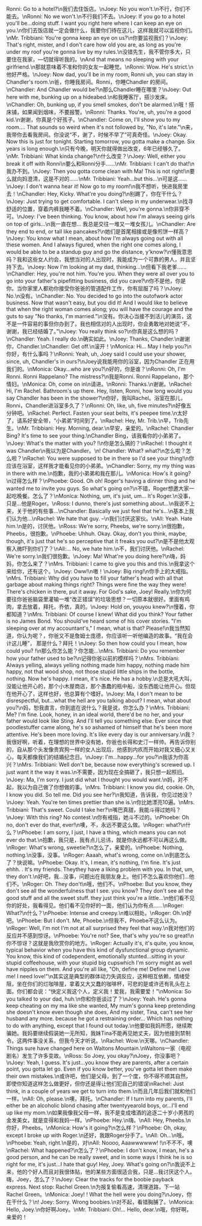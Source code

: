 Ronni: Go to a hotel?\n我们去住饭店。\nJoey: No you won't.\n不行，你们不能去。\nRonni: No we won't.\n不行我们不去。\nJoey: If you go to a hotel you'll be...doing stuff. I want you right here where I can keep an eye on you.\n你们去饭店就一定会做什么，我要你们待在这儿，这样我就可以监视你们。\nMr. Tribbiani: You're gonna keep an eye on us?\n你要监视我们？\nJoey: That's right, mister, and I don't care how old you are, as long as you're under my roof you're gonna live by my rules.\n没错先生，我不管你多大，只要住在我家，—切就得听我的。\nAnd that means no sleeping with your girlfriend.\n那就意味着不准和你的女友一起睡觉。\nRonni: Wow. He's strict.\n他好严格。\nJoey: Now dad, you'll be in my room, Ronni uh, you can stay in Chandler's room.\n爸，你睡我房间。Ronni，你睡Chandler 的房间。\nChandler: And Chandler would be?\n那么Chandler睡在哪里？\nJoey: Out here with me, bunking up on a hideabed.\n和我睡客厅，搭沙发床。\nChandler: Oh, bunking up, if you smell smokes, don't be alarmed.\n哦！搭床铺，如果闻到烟味，不要报警。\nRonni: Thanks. You're, uh, you're a good kid.\n谢谢，你真是个好孩子。\nChandler: Come on, I'll show you to my room.... That sounds so weird when it's not followed by, "No, it's late."\n来，我带你去看我房间。你没说“不，谢了，时候不早了”可真奇怪。\nJoey: Okay. Now this is just for tonight. Starting tomorrow, you gotta make a change. Six years is long enough.\n只有今晚，明天你就得做出改变，6年已经够久了。\nMr. Tribbiani: What kinda change?\n什么改变？\nJoey: Well, either you break it off with Ronni\n要么和Ronni分手……\nMr. Tribbiani: I can't do that!\n我办不到。\nJoey: Then you gotta come clean with Ma! This is not right!\n要么就向妈澄清，这是不对的……\nMr. Tribbiani: Yeah...but this...\n可是这……\nJoey: I don't wanna hear it! Now go to my room!\n我不想听，快进我房里去！\nChandler: Hey, Kicky. What're you doing?\n别踢了，你在干什么？\nJoey: Just trying to get comfortable. I can't sleep in my underwear.\n找寻舒适的位置，穿着内裤我睡不着。\nChandler: Well, you're gonna.\n你非穿不可。\nJoey: I've been thinking. You know, about how I'm always seeing girls on top of girls...\n我一直在想… 我总是交往一堆又一堆女孩儿。\nChandler: Are they end to end, or tall like pancakes?\n她们是首尾相接或是像煎饼一样高？\nJoey: You know what I mean, about how I'm always going out with all these women. And I always figured, when the right one comes along, I would be able to be a standup guy and go the distance, y'know?\n懂我意思吗？我和这些女人约会，我想当对的人出现时，我能成为一个可靠的男人，并且坚持下去。\nJoey: Now I'm looking at my dad, thinking...\n但看下我老爹……\nChandler: Hey, you're not him. You're you. When they were all over you to go into your father's pipefitting business, did you cave?\n你不是他，你是你。当你家里人都劝你接受你爸爸的管道配件工作，你有屈服了吗？\nJoey: No.\n没有。\nChandler: No. You decided to go into the outofwork actor business. Now that wasn't easy, but you did it! And I would like to believe that when the right woman comes along; you will have the courage and the guts to say "No thanks, I'm married."\n没有。你决心当接不到活儿的演员，这不是一件容易的事但你办到了。我也相信对的人出现时，你会勇敢地对她说“不，谢谢，我已经结婚了。”\nJoey: You really think so?\n你真是这么想的吗？\nChandler: Yeah. I really do.\n确实如此。\nJoey: Thanks, Chandler.\n谢谢你，Chandler.\nChandler: Get off.\n滚开！\nMonica: Hi... May I help you?\n你好，有什么事吗？\nRonni: Yeah, uh, Joey said I could use your shower, since, uh, Chandler's in ours?\nJoey说我能用你的浴室，因为Chandler 正在用我们的。\nMonica: Okay...who are you?\n好的，你是谁？\nRonni: Oh, I'm Ronni. Ronni Rappelano? The mistress?\n我是Ronni. Ronni Rappelano，那个情妇。\nMonica: Oh, come on in\n请进。\nRonni: Thanks.\n谢谢。\nRachel: Hi, I'm Rachel. Bathroom's up there. Hey, listen, Ronni, how long would you say Chandler has been in the shower?\n你好，我叫Rachel。浴室在那儿，Ronni，Chandler进浴室多久了？\nRonni: Oh, like, uh, five minutes?\n好像五分钟吧。\nRachel: Perfect. Fasten your seat belts, it's peepee time.\n太好了，请系好安全带，“小弟弟”时间到了。\nRachel: Hey, Mr. Trib.\n早，Trib先生。\nMr. Tribbiani: Hey. Morning, dear.\n早安，亲爱的。\nRachel: Chandler Bing? It's time to see your thing.\nChandler Bing，该我看你的小弟弟了。\nJoey: What's the matter with you? !\n你是怎么搞的？\nRachel: I thought it was Chandler\n我以为是Chandler。\n! Chandler: What? what?\n怎么啦？怎么啦？\nRachel: You were supposed to be in there so I'd see your thing!\n你应该在浴室，这样我才能看见你的小弟弟。\nChandler: Sorry, my my thing was in there with me.\n抱歉，我的小弟弟和我在那儿。\nMonica: How's it going?\n过得怎么样？\nPhoebe: Good. Oh oh! Roger's having a dinner thing and he wanted me to invite you guys. So what's going on?\n不错，Roger想邀大家一起吃晚餐。怎么了？\nMonica: Nothing, um, it's just, um... It's Roger.\n没事，只是…他是Roger。\nRoss: I dunno, there's just something about...\n我说不上来，关于他的有些事…\nChandler: Basically we just feel that he's...\n基本上我们认为他…\nRachel: We hate that guy. –\n我们讨厌这家伙。\nAll: Yeah. Hate him.\n是的，讨厌他。\nRoss: We're sorry, Pheebs, we're sorry.\n很抱歉，Pheebs，很抱歉。\nPhoebe: Uhhuh. Okay. Okay, don't you think, maybe, though, it's just that he's so perceptive that it freaks you out?\n是不是他太观察入微吓到你们了？\nAll:... No, we hate him.\n不，我们讨厌他。\nRachel: We're sorry.\n我们很抱歉。\nJoey: Ma! What're you doing here?\n嗨，妈妈，你怎么来了？\nMrs. Tribbiani: I came to give you this and this.\n我拿这个来给你，还有这个。\nJoey: Oww!\n嗷！\nJoey: Big ring!\n你手上的大戒指。\nMrs. Tribbiani: Why did you have to fill your father's head with all that garbage about making things right? Things were fine the way they were! There's chicken in there, put it away. For God's sake, Joey! Really.\n你为何要往你爸爸脑袋里灌输一堆“改正错误”的垃圾思想？一切原本就很好。里面有鸡肉，拿去放着，拜托，乔依，真的。\nJoey: Hold on, youyou knew?\n慢着，你都知道？\nMrs. Tribbiani: Of course I knew! What did you think? Your father is no James Bond. You should've heard some of his cover stories. "I'm sleeping over at my accountant's," I mean, what is that? Please!\n我当然知道，你认为呢？，你爸又不是詹姆士庞德，你应该听一听他编造的故事。“我在会计这儿睡”， 那是什么？拜托！\nJoey: So then how could you I mean, how could you? !\n那么你怎么能？你怎能…\nMrs. Tribbiani: Do you remember how your father used to be?\n记得你爸以前的模样吗？\nMrs. Tribbiani: Always yelling, always yelling nothing made him happy, nothing made him happy, not that wood shop, not those stupid little ships in the bottle, nothing. Now he's happy. I mean, it's nice. He has a hobby.\n总是大吼大叫，没能让他开心的，那个小木屋商店，那个愚蠢的瓶中船，没东西能让他开心。但现在他开心了，这样也好，他总算有个嗜好。\nJoey: Ma, I don't mean to be disrespectful, but...what the hell are you talking about? I mean, what about you?\n妈，恕我直言，你到底在说什么？我是说，你怎么办？\nMrs. Tribbiani: Me? I'm fine. Look, honey, in an ideal world, there'd be no her, and your father would look like Sting. And I'll tell you something else. Ever since that poodlestuffer came along, he's so ashamed of himself that he's been more attentive. He's been more loving. It's like every day is our anniversary.\n我？我很好啊，听着，在理想的世界中没有她，你爸也长得和史汀一样帅。再告诉你别的，自从那个头发像贵宾狗一样的女人出现后，他感到内疚而开始对我又细心又关心，每天都像我们的结婚纪念日。\nJoey: I'm...happy...for you?\n我该为你高兴？\nMrs. Tribbiani: Well don't be, because now everything's screwed up. I just want it the way it was.\n不需要，因为现在全搞砸了，我只想一起照旧。\nJoey: Ma, I'm sorry. I just did what I thought you would want.\n妈，对不起，我以为自己做了你想做的事。\nMrs. Tribbiani: I know you did, cookie. Oh, I know you did. So tell me. Did you see her?\n我知道，告诉我，你见过她没？\nJoey: Yeah. You're ten times prettier than she is.\n你比她漂亮10遍。\nMrs. Tribbiani: That's sweet. Could I take her?\n嘴巴真甜，我能斗得过她吗？\nJoey: With this ring? No contest.\n你有戒指，她斗不过的。\nPhoebe: Oh no, don't ever do that, ever!\n噢，不，永远不要这么做。\nRoger: what?\n什么？\nPhoebe: I am sorry, I just, I have a thing, which means you can not ever do that.\n抱歉，我只是，我有点儿忌讳，就是你永远都不可以再这么做。\nRoger: What's wrong, sweetie?\n怎么了，亲爱的。\nPhoebe: Nothing, nothing.\n没事，没事。\nRoger: Aaaah, what's wrong, come on.\n到底怎么了？快说嘛。\nPhoebe: Okay. It's, I mean, it's nothing, I'm fine. It's just ehhh. . It's my friends. Theythey have a liking problem with you. In that, um, they don't.\n好吧，我…没事，问题出在我朋友身上。他们不怎么喜欢你他们…他们不。\nRoger: Oh. They don't\n哦，他们不。\nPhoebe: But you know, they don't see all the wonderfulness that I see. you know? They don't see all the good stuff and all the sweet stuff. they just think you're a little...\n他们看不见你的好处，我看得见。他们看不见你好的一面，他们认为你有点……\nRoger: What?\n什么？\nPhoebe: Intense and creepy.\n难以相处。\nRoger: Oh.\n好吧。\nPhoebe: But I don't. Me, Phoebe.\n但我不，Phoebe不这么认为。\nRoger: Well, I'm not I'm not at all surprised they feel that way.\n我对他们的反应并不感到惊讶。\nPhoebe: You're not? See, that's why you're so great!\n你不惊讶？这就是我欣赏你的地方。\nRoger: Actually it's, it's quite, you know, typical behavior when you have this kind of dysfunctional group dynamic. You know, this kind of codependent, emotionally stunted...sitting in your stupid coffeehouse, with your stupid big cupswhich I'm sorry might as well have nipples on them. And you're all like, "Oh, define me! Define me! Love me! I need love!"\n其实这是典型的群体动力失调反应，这种相互依赖，情绪受阻，坐在你们的烂咖啡屋，拿着又大又蠢的咖啡杯，可悲的是或许还有乳头在上面。你们都会说：“快定义我这个人，定义我！爱我，我需要爱！”\nMonica: So you talked to your dad, huh.\n你和你爸谈过了？\nJoey: Yeah. He's gonna keep cheating on my ma like she wanted, My mum's gonna keep pretending she doesn't know even though she does, And my sister, Tina, can't see her husband any more. because he got a restraining order... Which has nothing to do with anything, except that I found out today.\n他要如我妈所愿，继续欺骗她。我妈要继续假装她一无所知，我妹Tina不能再见她丈夫，因为他接到禁制令。这两件事没关系，但我今天才听说。\nRachel: Wow.\n天哪。\nChandler: Things sure have changed here on Waltons Mountain.\nWaltons一家（电视剧名）发生了许多变故。\nRoss: So Joey, you okay?\nJoey，你没事吧？\nJoey: Yeah, I guess. It's just...you know they are parents, after a certain point, you gotta let go. Even if you know better, you've gotta let them make their own mistakes.\n或许吧，他们是父母，到了一个度，你不得不顺其自然，即使你知道这样怎么做更好，但你还是得让他们犯自己的错误\nRachel: Just think, in a couple of years we get to turn into them.\n而且几年后我们就和他们一样。\nAll: Oh, please.\n噢，拜托。\nChandler: If I turn into my parents, I'll either be an alcoholic blond chasing after twentyyearold boys, or...I'll end up like my mom.\n如果我像我父母一样，我不是变成嗜酒的追逐二十岁小男孩的金发美女，就是变得和我妈一样。\nPhoebe: Hey.\n嗨。\nAll: Hey, Pheebs.\n你好，Pheebs。\nMonica: How's it going?\n怎么样？\nPhoebe: Oh, okay, except I broke up with Roger.\n还好，我跟Roger分手了。\nAll: Oh...\n哦。\nPhoebe: Yeah, right.\n是的，对\nAll: Noooo, Aaawwwwww! !\n不不不，噢\nRachel: What happened?\n怎么了？\nPhoebe: I don't know, I mean, he's a good person, and he can be really sweet, and in some ways I think he is so right for me, it's just...I hate that guy! Hey, Joey. What's going on?\n我说不上来，他的个好人而且对我很体贴，他的某些方面很适合我，只是…我讨厌这个人。嗨，Joey，怎么了？\nJoey: Clear the tracks for the boobie payback express. Next stop: Rachel Green.\n为报复偷看高速，清理道路，下一站Rachel Green。\nMonica: Joey! ! What the hell were you doing?\nJoey，你在干什么？\n! Joey: Sorry. Wrong boobies.\n对不起，看错胸脯了。\nMonica: Hello, Joey.\n你好啊Joey。\nMr. Tribbiani: Oh!... Hello, dear.\n哦，你好啊，亲爱的！
        